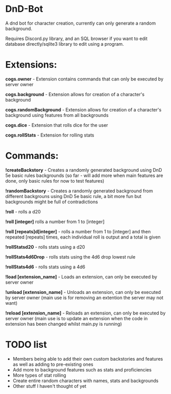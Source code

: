 # DnD-Bot

A dnd bot for character creation, currently can only generate a random background.

Requires Discord.py library, and an SQL browser if you want to edit database directly/sqlite3 library to edit using a program.

# Extensions:

**cogs.owner** - Extension contains commands that can only be executed by server owner

**cogs.background** - Extension allows for creation of a character's background

**cogs.randomBackground** - Extension allows for creation of a character's background using features from all backgrounds

**cogs.dice** - Extension that rolls dice for the user

**cogs.rollStats** - Extension for rolling stats

# Commands:

**!createBackstory** - Creates a randomly generated background using DnD 5e basic rules backgrounds (so far - will add more when main features are done, only basic rules for now to test features)

**!randomBackstory** - Creates a randomly generated background from different backgrouns using DnD 5e basic rule, a bit more fun but backgrounds might be full of contradictions

**!roll** - rolls a d20

**!roll [integer]** rolls a number from 1 to [integer]

**!roll [repeats]d[integer]** - rolls a number from 1 to [integer] and then repeated [repeats] times, each individual roll is output and a total is given

**!rollStatsd20** - rolls stats using a d20

**!rollStats4d6Drop** - rolls stats using the 4d6 drop lowest rule

**!rollStats4d6** - rolls stats using a 4d6

**!load [extension_name]** - Loads an extension, can only be executed by server owner

**!unload [extension_name]** - Unloads an extension, can only be executed by server owner (main use is for removing an extention the server may not want)

**!reload [extension_name]** - Reloads an extension, can only be executed by server owner (main use is to update an extension when the code in extension has been changed whilst main.py is running)

# TODO list

- Members being able to add their own custom backstories and features as well as adding to pre-existing ones
- Add more to background features such as stats and proficiencies
- More types of stat rolling
- Create entire random characters with names, stats and backgrounds
- Other stuff I haven't thought of yet